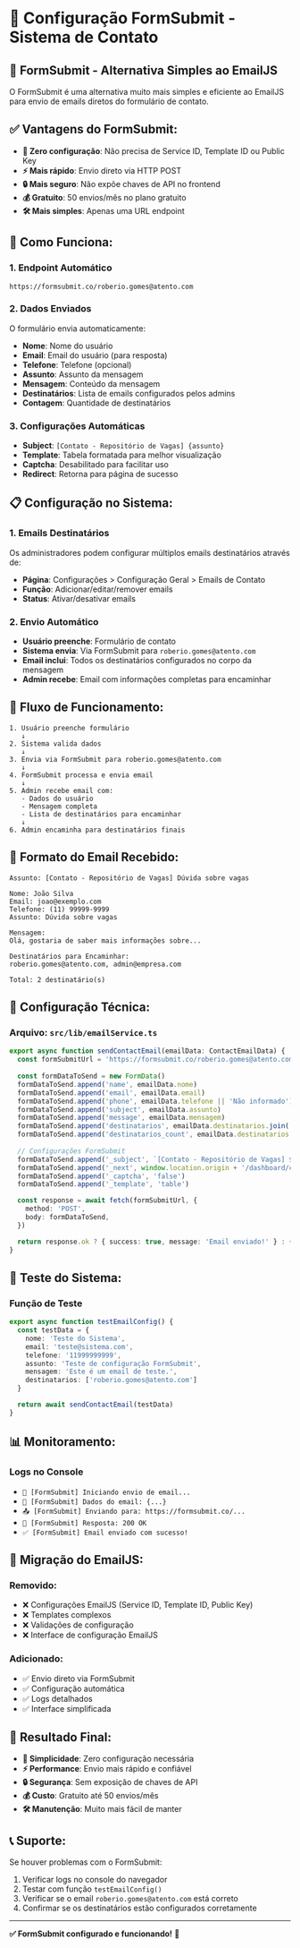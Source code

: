 # 📧 Configuração FormSubmit - Sistema de Contato

## 🚀 **FormSubmit - Alternativa Simples ao EmailJS**

O FormSubmit é uma alternativa muito mais simples e eficiente ao EmailJS para envio de emails diretos do formulário de contato.

## ✅ **Vantagens do FormSubmit:**

- **🎯 Zero configuração**: Não precisa de Service ID, Template ID ou Public Key
- **⚡ Mais rápido**: Envio direto via HTTP POST
- **🔒 Mais seguro**: Não expõe chaves de API no frontend
- **💰 Gratuito**: 50 envios/mês no plano gratuito
- **🛠️ Mais simples**: Apenas uma URL endpoint

## 🔧 **Como Funciona:**

### **1. Endpoint Automático**
```
https://formsubmit.co/roberio.gomes@atento.com
```

### **2. Dados Enviados**
O formulário envia automaticamente:
- **Nome**: Nome do usuário
- **Email**: Email do usuário (para resposta)
- **Telefone**: Telefone (opcional)
- **Assunto**: Assunto da mensagem
- **Mensagem**: Conteúdo da mensagem
- **Destinatários**: Lista de emails configurados pelos admins
- **Contagem**: Quantidade de destinatários

### **3. Configurações Automáticas**
- **Subject**: `[Contato - Repositório de Vagas] {assunto}`
- **Template**: Tabela formatada para melhor visualização
- **Captcha**: Desabilitado para facilitar uso
- **Redirect**: Retorna para página de sucesso

## 📋 **Configuração no Sistema:**

### **1. Emails Destinatários**
Os administradores podem configurar múltiplos emails destinatários através de:
- **Página**: Configurações > Configuração Geral > Emails de Contato
- **Função**: Adicionar/editar/remover emails
- **Status**: Ativar/desativar emails

### **2. Envio Automático**
- **Usuário preenche**: Formulário de contato
- **Sistema envia**: Via FormSubmit para `roberio.gomes@atento.com`
- **Email inclui**: Todos os destinatários configurados no corpo da mensagem
- **Admin recebe**: Email com informações completas para encaminhar

## 🎯 **Fluxo de Funcionamento:**

```
1. Usuário preenche formulário
   ↓
2. Sistema valida dados
   ↓
3. Envia via FormSubmit para roberio.gomes@atento.com
   ↓
4. FormSubmit processa e envia email
   ↓
5. Admin recebe email com:
   - Dados do usuário
   - Mensagem completa
   - Lista de destinatários para encaminhar
   ↓
6. Admin encaminha para destinatários finais
```

## 📧 **Formato do Email Recebido:**

```
Assunto: [Contato - Repositório de Vagas] Dúvida sobre vagas

Nome: João Silva
Email: joao@exemplo.com
Telefone: (11) 99999-9999
Assunto: Dúvida sobre vagas

Mensagem:
Olá, gostaria de saber mais informações sobre...

Destinatários para Encaminhar:
roberio.gomes@atento.com, admin@empresa.com

Total: 2 destinatário(s)
```

## 🔧 **Configuração Técnica:**

### **Arquivo**: `src/lib/emailService.ts`
```typescript
export async function sendContactEmail(emailData: ContactEmailData) {
  const formSubmitUrl = 'https://formsubmit.co/roberio.gomes@atento.com'
  
  const formDataToSend = new FormData()
  formDataToSend.append('name', emailData.nome)
  formDataToSend.append('email', emailData.email)
  formDataToSend.append('phone', emailData.telefone || 'Não informado')
  formDataToSend.append('subject', emailData.assunto)
  formDataToSend.append('message', emailData.mensagem)
  formDataToSend.append('destinatarios', emailData.destinatarios.join(', '))
  formDataToSend.append('destinatarios_count', emailData.destinatarios.length.toString())
  
  // Configurações FormSubmit
  formDataToSend.append('_subject', `[Contato - Repositório de Vagas] ${emailData.assunto}`)
  formDataToSend.append('_next', window.location.origin + '/dashboard/contato?success=true')
  formDataToSend.append('_captcha', 'false')
  formDataToSend.append('_template', 'table')

  const response = await fetch(formSubmitUrl, {
    method: 'POST',
    body: formDataToSend,
  })

  return response.ok ? { success: true, message: 'Email enviado!' } : { success: false, message: 'Erro no envio' }
}
```

## 🧪 **Teste do Sistema:**

### **Função de Teste**
```typescript
export async function testEmailConfig() {
  const testData = {
    nome: 'Teste do Sistema',
    email: 'teste@sistema.com',
    telefone: '11999999999',
    assunto: 'Teste de configuração FormSubmit',
    mensagem: 'Este é um email de teste.',
    destinatarios: ['roberio.gomes@atento.com']
  }

  return await sendContactEmail(testData)
}
```

## 📊 **Monitoramento:**

### **Logs no Console**
- `🚀 [FormSubmit] Iniciando envio de email...`
- `📧 [FormSubmit] Dados do email: {...}`
- `📤 [FormSubmit] Enviando para: https://formsubmit.co/...`
- `📨 [FormSubmit] Resposta: 200 OK`
- `✅ [FormSubmit] Email enviado com sucesso!`

## 🔄 **Migração do EmailJS:**

### **Removido:**
- ❌ Configurações EmailJS (Service ID, Template ID, Public Key)
- ❌ Templates complexos
- ❌ Validações de configuração
- ❌ Interface de configuração EmailJS

### **Adicionado:**
- ✅ Envio direto via FormSubmit
- ✅ Configuração automática
- ✅ Logs detalhados
- ✅ Interface simplificada

## 🎉 **Resultado Final:**

- **🎯 Simplicidade**: Zero configuração necessária
- **⚡ Performance**: Envio mais rápido e confiável
- **🔒 Segurança**: Sem exposição de chaves de API
- **💰 Custo**: Gratuito até 50 envios/mês
- **🛠️ Manutenção**: Muito mais fácil de manter

## 📞 **Suporte:**

Se houver problemas com o FormSubmit:
1. Verificar logs no console do navegador
2. Testar com função `testEmailConfig()`
3. Verificar se o email `roberio.gomes@atento.com` está correto
4. Confirmar se os destinatários estão configurados corretamente

---

**✅ FormSubmit configurado e funcionando!** 🚀

